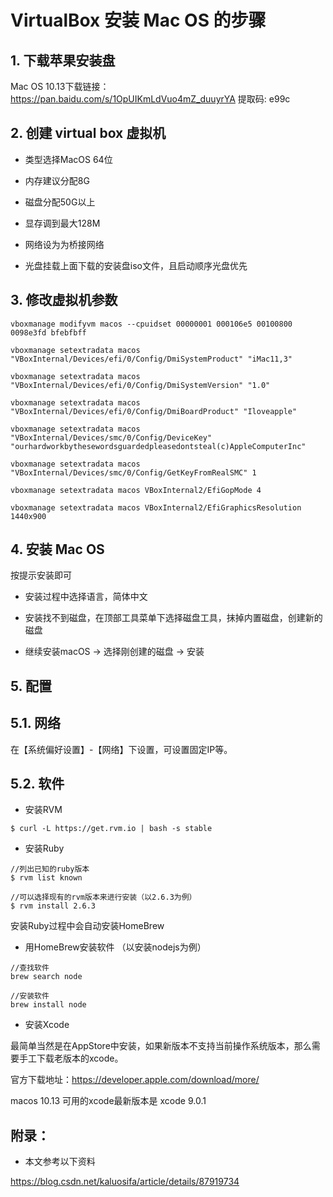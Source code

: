 
# VirtualBox 安装 Mac OS 的步骤
## 1. 下载苹果安装盘

Mac OS 10.13下载链接：https://pan.baidu.com/s/1OpUIKmLdVuo4mZ_duuyrYA 提取码: e99c

## 2. 创建 virtual box 虚拟机

* 类型选择MacOS 64位

* 内存建议分配8G

* 磁盘分配50G以上

* 显存调到最大128M

* 网络设为为桥接网络

* 光盘挂载上面下载的安装盘iso文件，且启动顺序光盘优先


## 3. 修改虚拟机参数
```
vboxmanage modifyvm macos --cpuidset 00000001 000106e5 00100800 0098e3fd bfebfbff

vboxmanage setextradata macos "VBoxInternal/Devices/efi/0/Config/DmiSystemProduct" "iMac11,3"

vboxmanage setextradata macos "VBoxInternal/Devices/efi/0/Config/DmiSystemVersion" "1.0"

vboxmanage setextradata macos "VBoxInternal/Devices/efi/0/Config/DmiBoardProduct" "Iloveapple"

vboxmanage setextradata macos "VBoxInternal/Devices/smc/0/Config/DeviceKey" "ourhardworkbythesewordsguardedpleasedontsteal(c)AppleComputerInc"

vboxmanage setextradata macos "VBoxInternal/Devices/smc/0/Config/GetKeyFromRealSMC" 1

vboxmanage setextradata macos VBoxInternal2/EfiGopMode 4

vboxmanage setextradata macos VBoxInternal2/EfiGraphicsResolution 1440x900
```
## 4. 安装 Mac OS

按提示安装即可

* 安装过程中选择语言，简体中文

* 安装找不到磁盘，在顶部工具菜单下选择磁盘工具，抹掉内置磁盘，创建新的磁盘

* 继续安装macOS -> 选择刚创建的磁盘 -> 安装

## 5. 配置
## 5.1. 网络

在【系统偏好设置】-【网络】下设置，可设置固定IP等。

## 5.2. 软件

* 安装RVM

```
$ curl -L https://get.rvm.io | bash -s stable
```

* 安装Ruby
```
//列出已知的ruby版本
$ rvm list known

//可以选择现有的rvm版本来进行安装（以2.6.3为例）
$ rvm install 2.6.3
```
  安装Ruby过程中会自动安装HomeBrew

* 用HomeBrew安装软件 （以安装nodejs为例）

```
//查找软件
brew search node

//安装软件
brew install node
```

* 安装Xcode

最简单当然是在AppStore中安装，如果新版本不支持当前操作系统版本，那么需要手工下载老版本的xcode。

官方下载地址：https://developer.apple.com/download/more/

macos 10.13 可用的xcode最新版本是 xcode 9.0.1

## 附录：

* 本文参考以下资料

https://blog.csdn.net/kaluosifa/article/details/87919734
